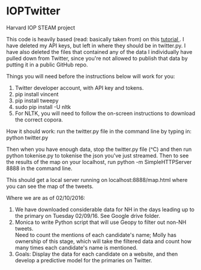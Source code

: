 # IOPTwitter
Harvard IOP STEAM project

This code is heavily based (read: basically taken from) on this <a href="http://marcobonzanini.com/2015/03/02/mining-twitter-data-with-python-part-1/">tutorial </a>.
I have deleted my API keys, but left in where they should be in twitter.py. I have also deleted the files that contained any of the data I individually have pulled down from Twitter, since you're not allowed to publish that data by putting it in a public GitHub repo.

Things you will need before the instructions below will work for you:
<ol>
<li> Twitter developer account, with API key and tokens. </li>
<li> pip install vincent </li>
<li> pip install tweepy </li>
<li> sudo pip install -U nltk </li>
<li> For NLTK, you will need to follow the on-screen instructions to download the correct copora. </li>
</ol>


How it should work: run the twitter.py file in the command line by typing in: python twitter.py

Then when you have enough data, stop the twitter.py file (^C) and then run python tokenise.py to tokenise the json you've just streamed. Then to see the results of the map on your localhost, run python -m SimpleHTTPServer 8888 in the command line.

This should get a local server running on localhost:8888/map.html where you can see the map of the tweets.

Where we are as of 02/10/2016:
<ol>
<li> We have downloaded considerable data for NH in the days leading up to the primary on Tuesday 02/09/16. See Google drive folder.</li>
<li> Monica to write Python script that will use Geopy to filter out non-NH tweets.</li
<li> Need to count the mentions of each candidate's name; Molly has ownership of this stage, which will take the filtered data and count how many times each candidate's name is mentioned.</li>
<li> Goals: Display the data for each candidate on a website, and then develop a predictive model for the primaries on Twitter.</li>

